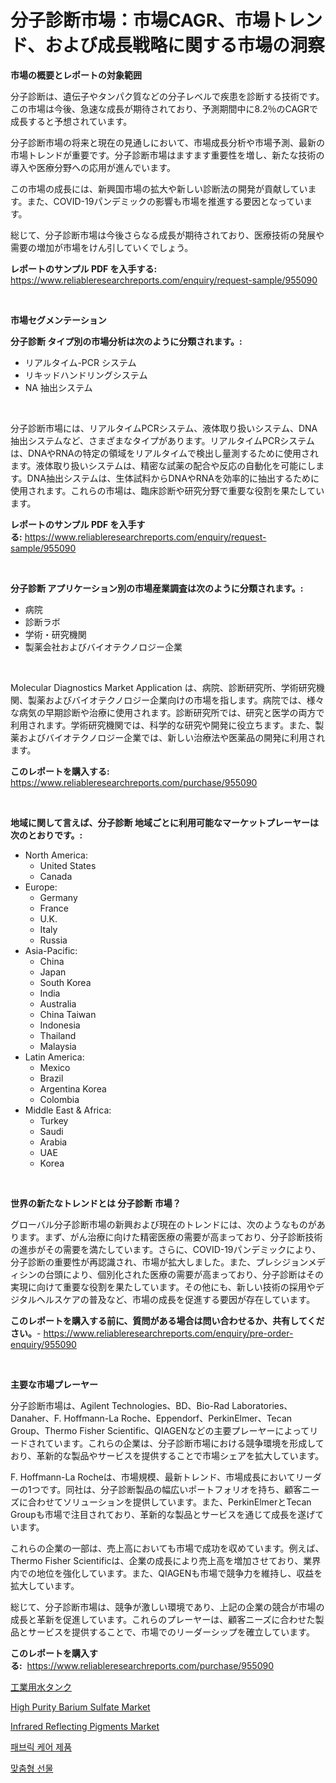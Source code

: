 <p><h1>分子診断市場：市場CAGR、市場トレンド、および成長戦略に関する市場の洞察</h1></p><p><strong>市場の概要とレポートの対象範囲</strong></p>
<p><p>分子診断は、遺伝子やタンパク質などの分子レベルで疾患を診断する技術です。この市場は今後、急速な成長が期待されており、予測期間中に8.2％のCAGRで成長すると予想されています。</p><p>分子診断市場の将来と現在の見通しにおいて、市場成長分析や市場予測、最新の市場トレンドが重要です。分子診断市場はますます重要性を増し、新たな技術の導入や医療分野への応用が進んでいます。</p><p>この市場の成長には、新興国市場の拡大や新しい診断法の開発が貢献しています。また、COVID-19パンデミックの影響も市場を推進する要因となっています。</p><p>総じて、分子診断市場は今後さらなる成長が期待されており、医療技術の発展や需要の増加が市場をけん引していくでしょう。</p></p>
<p><strong>レポートのサンプル PDF を入手する:</strong> <a href="https://www.reliableresearchreports.com/enquiry/request-sample/955090">https://www.reliableresearchreports.com/enquiry/request-sample/955090</a></p>
<p>&nbsp;</p>
<p><strong>市場セグメンテーション</strong></p>
<p><strong>分子診断 タイプ別の市場分析は次のように分類されます。:</strong></p>
<p><ul><li>リアルタイム-PCR システム</li><li>リキッドハンドリングシステム</li><li>NA 抽出システム</li></ul></p>
<p>&nbsp;</p>
<p><p>分子診断市場には、リアルタイムPCRシステム、液体取り扱いシステム、DNA抽出システムなど、さまざまなタイプがあります。リアルタイムPCRシステムは、DNAやRNAの特定の領域をリアルタイムで検出し量測するために使用されます。液体取り扱いシステムは、精密な試薬の配合や反応の自動化を可能にします。DNA抽出システムは、生体試料からDNAやRNAを効率的に抽出するために使用されます。これらの市場は、臨床診断や研究分野で重要な役割を果たしています。</p></p>
<p><strong>レポートのサンプル PDF を入手する:</strong>&nbsp;<a href="https://www.reliableresearchreports.com/enquiry/request-sample/955090">https://www.reliableresearchreports.com/enquiry/request-sample/955090</a></p>
<p>&nbsp;</p>
<p><strong> 分子診断 アプリケーション別の市場産業調査は次のように分類されます。:</strong></p>
<p><ul><li>病院</li><li>診断ラボ</li><li>学術・研究機関</li><li>製薬会社およびバイオテクノロジー企業</li></ul></p>
<p>&nbsp;</p>
<p><p>Molecular Diagnostics Market Application は、病院、診断研究所、学術研究機関、製薬およびバイオテクノロジー企業向けの市場を指します。病院では、様々な病気の早期診断や治療に使用されます。診断研究所では、研究と医学の両方で利用されます。学術研究機関では、科学的な研究や開発に役立ちます。また、製薬およびバイオテクノロジー企業では、新しい治療法や医薬品の開発に利用されます。</p></p>
<p><strong>このレポートを購入する:</strong>&nbsp; <a href="https://www.reliableresearchreports.com/purchase/955090">https://www.reliableresearchreports.com/purchase/955090</a></p>
<p>&nbsp;</p>
<p><strong>地域に関して言えば、分子診断 地域ごとに利用可能なマーケットプレーヤーは次のとおりです。:</strong></p>
<p><ul>
    <li>
        North America:
        <ul>
            <li>United States</li>
            <li>Canada</li>
        </ul>
    </li>
    <li>
        Europe:
        <ul>
            <li>Germany</li>
            <li>France</li>
            <li>U.K.</li>
            <li>Italy</li>
            <li>Russia</li>
        </ul>
    </li>
    <li>
        Asia-Pacific:
        <ul>
            <li>China</li>
            <li>Japan</li>
            <li>South Korea</li>
            <li>India</li>
            <li>Australia</li>
            <li>China Taiwan</li>
            <li>Indonesia</li>
            <li>Thailand</li>
            <li>Malaysia</li>
        </ul>
    </li>
    <li>
        Latin America:
        <ul>
            <li>Mexico</li>
            <li>Brazil</li>
            <li>Argentina Korea</li>
            <li>Colombia</li>
        </ul>
    </li>
    <li>
        Middle East & Africa:
        <ul>
            <li>Turkey</li>
            <li>Saudi</li>
            <li>Arabia</li>
            <li>UAE</li>
            <li>Korea</li>
        </ul>
    </li>
    </ul></p>
<p>&nbsp;</p>
<p><strong>世界の新たなトレンドとは 分子診断 市場？</strong></p>
<p><p>グローバル分子診断市場の新興および現在のトレンドには、次のようなものがあります。まず、がん治療に向けた精密医療の需要が高まっており、分子診断技術の進歩がその需要を満たしています。さらに、COVID-19パンデミックにより、分子診断の重要性が再認識され、市場が拡大しました。また、プレシジョンメディシンの台頭により、個別化された医療の需要が高まっており、分子診断はその実現に向けて重要な役割を果たしています。その他にも、新しい技術の採用やデジタルヘルスケアの普及など、市場の成長を促進する要因が存在しています。</p></p>
<p><strong>このレポートを購入する前に、質問がある場合は問い合わせるか、共有してください。</strong>- <a href="https://www.reliableresearchreports.com/enquiry/pre-order-enquiry/955090">https://www.reliableresearchreports.com/enquiry/pre-order-enquiry/955090</a></p>
<p>&nbsp;</p>
<p><strong>主要な市場プレーヤー</strong></p>
<p><p>分子診断市場は、Agilent Technologies、BD、Bio-Rad Laboratories、Danaher、F. Hoffmann-La Roche、Eppendorf、PerkinElmer、Tecan Group、Thermo Fisher Scientific、QIAGENなどの主要プレーヤーによってリードされています。これらの企業は、分子診断市場における競争環境を形成しており、革新的な製品やサービスを提供することで市場シェアを拡大しています。</p><p>F. Hoffmann-La Rocheは、市場規模、最新トレンド、市場成長においてリーダーの1つです。同社は、分子診断製品の幅広いポートフォリオを持ち、顧客ニーズに合わせてソリューションを提供しています。また、PerkinElmerとTecan Groupも市場で注目されており、革新的な製品とサービスを通じて成長を遂げています。</p><p>これらの企業の一部は、売上高においても市場で成功を収めています。例えば、Thermo Fisher Scientificは、企業の成長により売上高を増加させており、業界内での地位を強化しています。また、QIAGENも市場で競争力を維持し、収益を拡大しています。</p><p>総じて、分子診断市場は、競争が激しい環境であり、上記の企業の競合が市場の成長と革新を促進しています。これらのプレーヤーは、顧客ニーズに合わせた製品とサービスを提供することで、市場でのリーダーシップを確立しています。</p></p>
<p><strong>このレポートを購入する:</strong>&nbsp;&nbsp;<a href="https://www.reliableresearchreports.com/purchase/955090">https://www.reliableresearchreports.com/purchase/955090</a></p>
<p><p><a href="https://medium.com/@caleyost2023/%E5%B7%A5%E6%A5%AD%E7%94%A8%E6%B0%B4%E6%A7%BD%E5%B8%82%E5%A0%B4%E3%81%AE%E5%88%86%E6%9E%90%E3%81%A82024%E5%B9%B4%E3%81%8B%E3%82%892031%E5%B9%B4%E3%81%BE%E3%81%A7%E3%81%AE%E6%9C%9F%E9%96%93%E3%81%AE%E3%82%B5%E3%82%A4%E3%82%BA%E4%BA%88%E6%B8%AC-22e41927228a">工業用水タンク</a></p><p><a href="https://cedar-agate-3da.notion.site/Decoding-the-High-Purity-Barium-Sulfate-Market-A-Deep-Dive-into-the-Latest-Market-Trends-Market-Se-566147dbc7fe4340a1064b6967d644a1">High Purity Barium Sulfate Market</a></p><p><a href="https://circular-yam-9b9.notion.site/Decoding-the-Infrared-Reflecting-Pigments-Market-A-Deep-Dive-into-the-Latest-Market-Trends-Market--197833e4e8fa4db993efc50e1311c9b0">Infrared Reflecting Pigments Market</a></p><p><a href="https://medium.com/@donovanvioliy49qi80cb1qtv/%EC%9B%90%EB%8B%A8-%EA%B4%80%EB%A6%AC-%EC%A0%9C%ED%92%88-%EC%8B%9C%EC%9E%A5-%EA%B7%9C%EB%AA%A8%EB%8A%94-%EA%B8%80%EB%A1%9C%EB%B2%8C-%EC%82%B0%EC%97%85%EC%97%90%EC%84%9C-%EC%B5%9C%EA%B3%A0%EC%9D%98-%EB%A7%88%EC%BC%80%ED%8C%85-%EC%B1%84%EB%84%90%EC%9D%84-%EB%B3%B4%EC%97%AC%EC%A4%8D%EB%8B%88%EB%8B%A4-eb2eff3cd303">패브릭 케어 제품</a></p><p><a href="https://medium.com/@robandloriedavis/2024%EB%85%84%EB%B6%80%ED%84%B0-2031%EB%85%84%EA%B9%8C%EC%A7%80%EC%9D%98-%EC%8B%9C%EC%9E%A5-%EB%B6%84%EC%84%9D-%EB%B0%8F-%ED%81%AC%EA%B8%B0-%EC%98%88%EC%B8%A1%EB%90%9C-%EB%A7%9E%EC%B6%A4-%EC%84%A0%EB%AC%BC-%EC%8B%9C%EC%9E%A5-0151b4d2e780">맞춤형 선물</a></p></p>